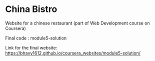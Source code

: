 # China Bistro
Website for a chinese restaurant (part of Web Development course on Coursera)

Final code : module5-solution

Link for the final website:
https://bhavy1612.github.io/coursera_websites/module5-solution/
